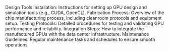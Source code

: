 Design Tools Installation: Instructions for setting up GPU design and simulation tools (e.g., CUDA, OpenCL).
Fabrication Process: Overview of the chip manufacturing process, including cleanroom protocols and equipment setup.
Testing Protocols: Detailed procedures for testing and validating GPU performance and reliability.
Integration Steps: How to integrate the manufactured GPUs with the data center infrastructure.
Maintenance Guidelines: Regular maintenance tasks and schedules to ensure smooth operations
